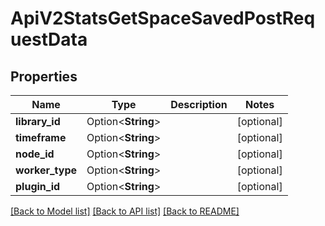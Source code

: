 # ApiV2StatsGetSpaceSavedPostRequestData

## Properties

Name | Type | Description | Notes
------------ | ------------- | ------------- | -------------
**library_id** | Option<**String**> |  | [optional]
**timeframe** | Option<**String**> |  | [optional]
**node_id** | Option<**String**> |  | [optional]
**worker_type** | Option<**String**> |  | [optional]
**plugin_id** | Option<**String**> |  | [optional]

[[Back to Model list]](../README.md#documentation-for-models) [[Back to API list]](../README.md#documentation-for-api-endpoints) [[Back to README]](../README.md)


